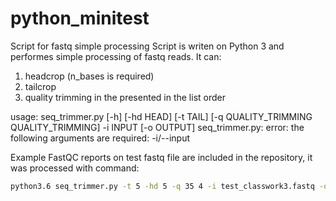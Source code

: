 # python_minitest
Script for fastq simple processing
Script is writen on Python 3 and performes simple processing of fastq reads.
It can:
1. headcrop (n_bases is required)
2. tailcrop
3. quality trimming
          in the presented in the list order



usage: seq_trimmer.py [-h] [-hd HEAD] [-t TAIL]
                      [-q QUALITY_TRIMMING QUALITY_TRIMMING] -i INPUT
                      [-o OUTPUT]
seq_trimmer.py: error: the following arguments are required: -i/--input

Example FastQC reports on test fastq file are included in the repository, it was processed with command:
```bash
python3.6 seq_trimmer.py -t 5 -hd 5 -q 35 4 -i test_classwork3.fastq -o test_file3_all.fastq
```




